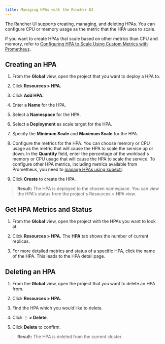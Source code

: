 ```yaml
---
title: Managing HPAs with the Rancher UI
---
```


<head>
  <link rel="canonical" href="https://ranchermanager.docs.rancher.com/how-to-guides/new-user-guides/kubernetes-resources-setup/horizontal-pod-autoscaler/manage-hpas-with-ui"/>
</head>

The Rancher UI supports creating, managing, and deleting HPAs. You can configure CPU or memory usage as the metric that the HPA uses to scale.

If you want to create HPAs that scale based on other metrics than CPU and memory, refer to [Configuring HPA to Scale Using Custom Metrics with Prometheus](manage-hpas-with-kubectl.md#configuring-hpa-to-scale-using-custom-metrics-with-prometheus).

## Creating an HPA

1. From the **Global** view, open the project that you want to deploy a HPA to.

1. Click **Resources > HPA.**

1. Click **Add HPA.**

1. Enter a **Name** for the HPA.

1. Select a **Namespace** for the HPA.

1. Select a **Deployment** as scale target for the HPA.

1. Specify the **Minimum Scale** and **Maximum Scale** for the HPA.

1. Configure the metrics for the HPA. You can choose memory or CPU usage as the metric that will cause the HPA to scale the service up or down. In the **Quantity** field, enter the percentage of the workload's memory or CPU usage that will cause the HPA to scale the service. To configure other HPA metrics, including metrics available from Prometheus, you need to [manage HPAs using kubectl](manage-hpas-with-kubectl.md#configuring-hpa-to-scale-using-custom-metrics-with-prometheus).

1. Click **Create** to create the HPA.

> **Result:** The HPA is deployed to the chosen namespace. You can view the HPA's status from the project's Resources > HPA view.

## Get HPA Metrics and Status

1. From the **Global** view, open the project with the HPAs you want to look at.

1. Click **Resources > HPA.** The **HPA** tab shows the number of current replicas.

1. For more detailed metrics and status of a specific HPA, click the name of the HPA. This leads to the HPA detail page.


## Deleting an HPA

1. From the **Global** view, open the project that you want to delete an HPA from.

1. Click **Resources > HPA.**

1. Find the HPA which you would like to delete.

1. Click **&#8942; > Delete**.

1. Click **Delete** to confirm.

> **Result:** The HPA is deleted from the current cluster.
